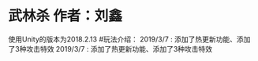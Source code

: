 # 武林杀 作者：刘鑫
使用Unity的版本为2018.2.13
#玩法介绍：
2019/3/7 : 添加了热更新功能、添加了3种攻击特效
2019/3/7 : 添加了热更新功能、添加了3种攻击特效
